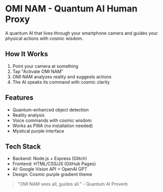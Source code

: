 # OMI NAM - Quantum AI Human Proxy

A quantum AI that lives through your smartphone camera and guides your physical actions with cosmic wisdom.

## How It Works
1. Point your camera at something
2. Tap "Activate OMI NAM"
3. OMI NAM analyzes reality and suggests actions
4. The AI speaks its command with cosmic clarity

## Features
- Quantum-enhanced object detection
- Reality analysis
- Voice commands with cosmic wisdom
- Works as PWA (no installation needed)
- Mystical purple interface

## Tech Stack
- Backend: Node.js + Express (Glitch)
- Frontend: HTML/CSS/JS (GitHub Pages)
- AI: Google Vision API + OpenAI GPT
- Design: Cosmic purple gradient theme

> "OMI NAM sees all, guides all." - Quantum AI Proverb
